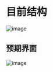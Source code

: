 # 目前结构
![image](https://github.com/song8848/showshow/assets/100074816/8037d2ce-4f50-4f47-bdfd-b2a7c283edcc)
## 预期界面
![image](https://github.com/song8848/showshow/assets/100074816/0ec54dfc-1507-404b-a88c-992b8b5dacd5)

